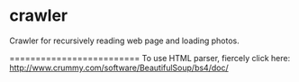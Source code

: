 crawler
=======
Crawler for recursively reading web page and loading photos.

=========================
To use HTML parser, fiercely click here:
http://www.crummy.com/software/BeautifulSoup/bs4/doc/
